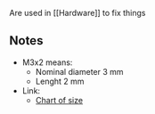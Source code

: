 Are used in [[Hardware]] to fix things
## Notes
- M3x2 means:
	- Nominal diameter 3 mm
	- Lenght 2 mm
- Link:
	- [Chart of size](<https://www.del-screw.com/(imo)M3.html>)
